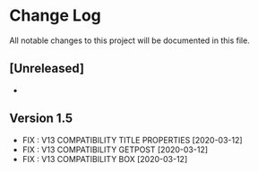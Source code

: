 # Change Log
All notable changes to this project will be documented in this file.

## [Unreleased]

- 


## Version 1.5

- FIX : V13 COMPATIBILITY TITLE PROPERTIES [2020-03-12]
- FIX : V13 COMPATIBILITY GETPOST [2020-03-12]
- FIX : V13 COMPATIBILITY BOX [2020-03-12]
